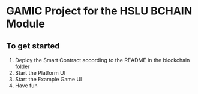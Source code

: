 # GAMIC Project for the HSLU BCHAIN Module

## To get started
1. Deploy the Smart Contract according to the README in the blockchain folder
2. Start the Platform UI
3. Start the Example Game UI
4. Have fun